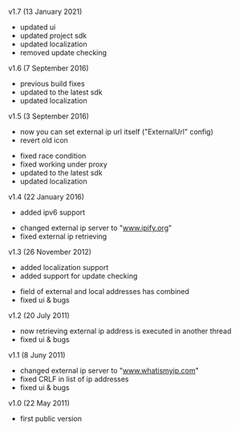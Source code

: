 v1.7 (13 January 2021)
- updated ui
- updated project sdk
- updated localization
- removed update checking

v1.6 (7 September 2016)
- previous build fixes
- updated to the latest sdk
- updated localization

v1.5 (3 September 2016)
+ now you can set external ip url itself ("ExternalUrl" config)
+ revert old icon
- fixed race condition
- fixed working under proxy
- updated to the latest sdk
- updated localization

v1.4 (22 January 2016)
+ added ipv6 support
- changed external ip server to "www.ipify.org"
- fixed external ip retrieving

v1.3 (26 November 2012)
+ added localization support
+ added support for update checking
- field of external and local addresses has combined
- fixed ui & bugs

v1.2 (20 July 2011)
- now retrieving external ip address is executed in another thread
- fixed ui & bugs

v1.1 (8 Juny 2011)
- changed external ip server to "www.whatismyip.com"
- fixed CRLF in list of ip addresses
- fixed ui & bugs

v1.0 (22 May 2011)
- first public version
